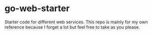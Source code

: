 # go-web-starter
Starter code for different web services. This repo is mainly for my own reference because I forget a lot but feel free to take as you please.
